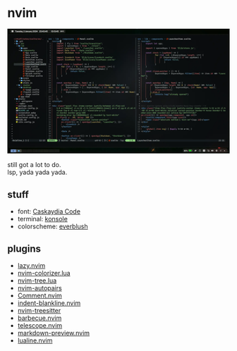 # nvim

![screenshot](nvim.webp)

still got a lot to do.  
lsp, yada yada yada.

## stuff

- font: [Caskaydia Code](https://github.com/ryanoasis/nerd-fonts/tree/master/patched-fonts/CascadiaCode)
- terminal: [konsole](https://konsole.kde.org)
- colorscheme: [everblush](https://github.com/everblush)


## plugins

- [lazy.nvim](https://github.com/folke/lazy.nvim)
- [nvim-colorizer.lua](https://github.com/norcalli/nvim-colorizer.lua)
- [nvim-tree.lua](https://github.com/nvim-tree/nvim-tree.lua)
- [nvim-autopairs](https://github.com/windwp/nvim-autopairs)
- [Comment.nvim](https://github.com/numToStr/Comment.nvim)
- [indent-blankline.nvim](https://github.com/lukas-reineke/indent-blankline.nvim)
- [nvim-treesitter](https://github.com/nvim-treesitter/nvim-treesitter)
- [barbecue.nvim](https://github.com/utilyre/barbecue.nvim)
- [telescope.nvim](https://github.com/nvim-telescope/telescope.nvim)
- [markdown-preview.nvim](https://github.com/iamcco/markdown-preview.nvim)
- [lualine.nvim](https://github.com/nvim-lualine/lualine.nvim)
